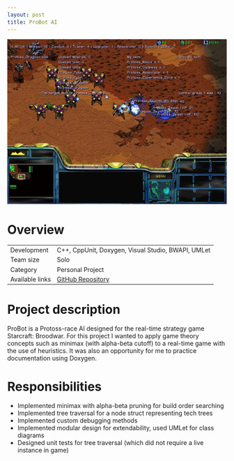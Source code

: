 ```yaml
---
layout: post
title: ProBot AI
---
```

<img src="/images/fulls/probot-cover.jpg" class="fit image">

<h1>Overview</h1>
<table>
<tr><td><span class="icon fa-cog"></span>  Development</td>
<td>C++, CppUnit, Doxygen, Visual Studio, BWAPI, UMLet</td></tr>
<tr><td><span class="icon fa-users"></span>  Team size</td>
<td>Solo</td></tr>
<tr><td><span class="icon fa-tags"></span>  Category</td>
<td>Personal Project</td></tr>
<tr><td><span class="icon fa-share-alt"></span>  Available links</td>
<td><a href="https://github.com/pwang347/probot-ai">GitHub Repository</a></td></tr>
</table>

<h1>Project description</h1>
ProBot is a Protoss-race AI designed for the real-time strategy game Starcraft: Broodwar. For this project I wanted to apply game theory concepts such as minimax (with alpha-beta cutoff) to a real-time game with the use of heuristics. It was also an opportunity for me to practice documentation using Doxygen.

<h1>Responsibilities</h1>
<ul>
<li>Implemented minimax with alpha-beta pruning for build order searching</li>
<li>Implemented tree traversal for a node struct representing tech trees</li>
<li>Implemented custom debugging methods</li>
<li>Implemented modular design for extendability, used UMLet for class diagrams</li>
<li>Designed unit tests for tree traversal (which did not require a live instance in game)</li>
</ul>

